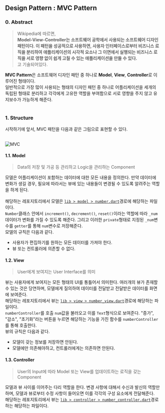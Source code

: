 ## Design Pattern : MVC Pattern

<h3>0. Abstract</h3>

> Wikipedia에 따르면,<br>
> **Model-View-Controller는 소프트웨어 공학에서 사용되는 소프트웨어 디자인 패턴이다. 이 패턴을 성공적으로 사용하면, 사용자 인터페이스로부터 비즈니스 로직을 분리하여 애플리케이션의 시각적 요소나 그 이면에서 실행되는 비즈니스 로직을 서로 영향 없이 쉽게 고칠 수 있는 애플리케이션을 만들 수 있다.**<br>
> 고 기술되어있다.

**MVC Pattern**은 소프트웨어 디자인 패턴 중 하나로 **Model**, **View**, **Controller**로 이루어진 형태이다.
<br>
일반적으로 가장 많이 사용되는 형태의 디자인 패턴 중 하나로 어플리케이션을 세개의 독립된 형태로 분리하고 각각에게 고유한 역할을 부여함으로 서로 영향을 주지 않고 유지보수가 가능하게 해준다.
<br><br>

<h3>1. Structure</h3>
시작하기에 앞서, MVC 패턴을 다음과 같은 그림으로 표현할 수 있다.
<br><br>

![MVC](https://github.com/IIIBreakeRIII/IIIBreakeRIII.github.io/assets/89850286/3b081d88-49a0-4a3b-aab3-47c50a66acb7)

<h4>1.1. Model</h4>

> Data의 저장 및 가공 등 관리하고 Logic을 관리하는 Component

모델은 어플리케이션이 포함하는 데이터에 대한 모든 내용을 정의한다. 만약 데이터에 변화가 생길 경우, 필요에 따라서는 뷰에 있는 내용들이 변경될 수 있도록 알려주는 역할을 하게 된다.
<br><br>
해당하는 레포지토리에서 모델은 [`lib > model > number.dart`](https://github.com/IIIBreakeRIII/mvc_pattern_exercise/blob/main/lib/model/number.dart)경로에 해당하는 파일이다.
<br>
`Number`클래스 안에서 `increment()`, `decrement()`, `reset()`이라는 역할에 따라 `_num` 데이터가 변화를 가질 수 있도록 해준다. 그리고 이러한 `private`형태로 지정된 `_num`변수를 `getter`를 통해 `num`변수로 저장해준다.
<br>
모델의 규칙은 다음과 같다.
 - 사용자가 편집하기를 원하는 모든 데이터를 가져야 한다. 
 - 뷰 또는 컨트롤러에 의존할 수 없다.

<h4>1.2. View</h4>

> User에게 보여지는 User Interface를 의미

뷰는 사용자에게 보여지는 모든 형태의 UI를 통틀어서 의미한다. 여러개의 뷰가 존재할 수 있는 것은 당연하며, 모델에게 질의하여 데이터를 전달받고 전달받은 데이터를 화면에 보여준다.
<br>
해당하는 레포지토리에서 뷰는 [`lib > view > number_view.dart`](https://github.com/IIIBreakeRIII/mvc_pattern_exercise/blob/main/lib/view/number_view.dart)경로에 해당하는 파일이다.
<br>
`numberController`를 호출 `num`값을 불러오고 이를 `Text`형식으로 보여준다. "증가", "감소", "초기화"라는 버튼을 누르면 해당하는 기능을 가진 함수를 `numberController`를 통해 호출한다.
<br>
뷰의 규칙은 다음과 같다.
 - 모델이 갖는 정보를 저장하면 안된다.
 - 모델에만 의존해야하고, 컨트롤러에게는 의존하면 안된다.

<h4>1.3. Controller</h4>

> User의 Input에 따라 Model 또는 View를 업데이트하는 로직을 갖는 Component

모델과 뷰 사이를 이어주는 다리 역할을 한다. 변경 사항에 대해서 수신과 발신의 역할만 하며, 모델과 뷰로부터 수정 사항이 들어오면 이를 각각의 구성 요소에게 전달해준다.
<br>
해당하는 레포지토리에서 뷰는 [`lib > controller > number_controller.dart`](https://github.com/IIIBreakeRIII/mvc_pattern_exercise/tree/main/lib/controller)경로하는 해당하는 파일이다.
<br>
